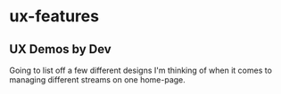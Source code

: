 # ux-features

## UX Demos by Dev
Going to list off a few different designs I'm thinking of when it comes to managing different streams on one home-page. 